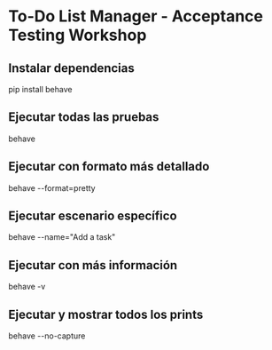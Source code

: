 # To-Do List Manager - Acceptance Testing Workshop

## Instalar dependencias
pip install behave

## Ejecutar todas las pruebas
behave

## Ejecutar con formato más detallado
behave --format=pretty

## Ejecutar escenario específico
behave --name="Add a task"

## Ejecutar con más información
behave -v

## Ejecutar y mostrar todos los prints
behave --no-capture